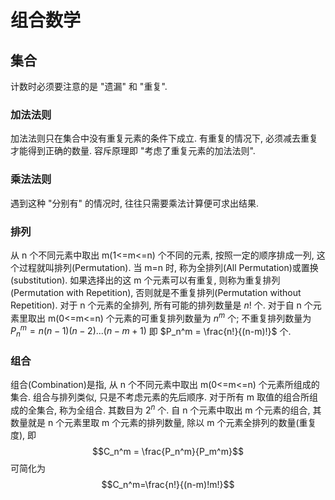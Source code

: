 # 组合数学

## 集合
计数时必须要注意的是 "遗漏" 和 "重复".
### 加法法则
加法法则只在集合中没有重复元素的条件下成立. 有重复的情况下, 必须减去重复才能得到正确的数量.
容斥原理即 "考虑了重复元素的加法法则".

### 乘法法则
遇到这种 "分别有" 的情况时, 往往只需要乘法计算便可求出结果.

### 排列
从 n 个不同元素中取出 m(1<=m<=n) 个不同的元素, 按照一定的顺序排成一列, 这个过程就叫排列(Permutation). 当 m=n 时, 称为全排列(All Permutation)或置换(substitution).
如果选择出的这 m 个元素可以有重复, 则称为重复排列(Permutation with Repetition), 否则就是不重复排列(Permutation without Repetition).
对于 n 个元素的全排列, 所有可能的排列数量是 $n!$ 个.
对于自 n 个元素里取出 m(0<=m<=n) 个元素的可重复排列数量为 $n^m$ 个; 不重复排列数量为 $P_n^m = n(n-1)(n-2)...(n-m+1)$ 即 $P_n^m = \frac{n!}{(n-m)!}$ 个.

### 组合
组合(Combination)是指, 从 n 个不同元素中取出 m(0<=m<=n) 个元素所组成的集合. 组合与排列类似, 只是不考虑元素的先后顺序. 
对于所有 m 取值的组合所组成的全集合, 称为全组合. 其数目为 $2^n$ 个.
自 n 个元素中取出 m 个元素的组合, 其数量就是 n 个元素里取 m 个元素的排列数量, 除以 m 个元素全排列的数量(重复度), 即 $$C_n^m = \frac{P_n^m}{P_m^m}$$ 可简化为 $$C_n^m=\frac{n!}{(n-m)!m!}$$



